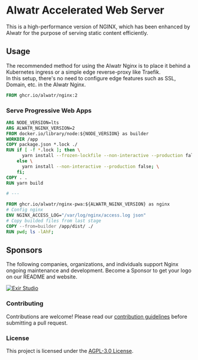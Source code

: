 # Alwatr Accelerated Web Server

This is a high-performance version of NGINX, which has been enhanced by Alwatr for the purpose of serving static content efficiently.

## Usage

The recommended method for using the Alwatr Nginx is to place it behind a Kubernetes ingress or a simple edge reverse-proxy like Traefik.  
In this setup, there's no need to configure edge features such as SSL, Domain, etc. in the Alwatr Nginx.

```Dockerfile
FROM ghcr.io/alwatr/nginx:2
```

### Serve Progressive Web Apps

```Dockerfile
ARG NODE_VERSION=lts
ARG ALWATR_NGINX_VERSION=2
FROM docker.io/library/node:${NODE_VERSION} as builder
WORKDIR /app
COPY package.json *.lock ./
RUN if [ -f *.lock ]; then \
      yarn install --frozen-lockfile --non-interactive --production false; \
    else \
      yarn install --non-interactive --production false; \
    fi;
COPY . .
RUN yarn build

# ---

FROM ghcr.io/alwatr/nginx-pwa:${ALWATR_NGINX_VERSION} as nginx
# Config nginx
ENV NGINX_ACCESS_LOG="/var/log/nginx/access.log json"
# Copy builded files from last stage
COPY --from=builder /app/dist/ ./
RUN pwd; ls -lAhF;
```

## Sponsors

The following companies, organizations, and individuals support Nginx ongoing maintenance and development. Become a Sponsor to get your logo on our README and website.

[![Exir Studio](https://avatars.githubusercontent.com/u/181194967?s=200&v=4)](https://exirstudio.com)

### Contributing

Contributions are welcome! Please read our [contribution guidelines](https://github.com/Alwatr/.github/blob/next/CONTRIBUTING.md) before submitting a pull request.

### License

This project is licensed under the [AGPL-3.0 License](LICENSE).
